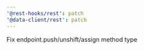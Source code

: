 ```yaml
---
'@rest-hooks/rest': patch
'@data-client/rest': patch
---
```


Fix endpoint.push/unshift/assign method type
